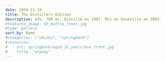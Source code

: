 ```yaml
---
date: 2024-11-19
title: The Distillers Edition
description: 43%. 700 mL. Distillé en 1987. Mis en bouteille en 2003.
#featured_image: 03_bottle_front.jpg
#type: gallery
sort_by: Name
#categories: ["whisky", "springbank"]
#resources:
#  - src: springbank/aged_32_years/box_front.jpg
#    title: "anyway"
---
```


